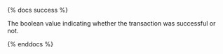 {% docs success %}

The boolean value indicating whether the transaction was successful or not.

{% enddocs %}
